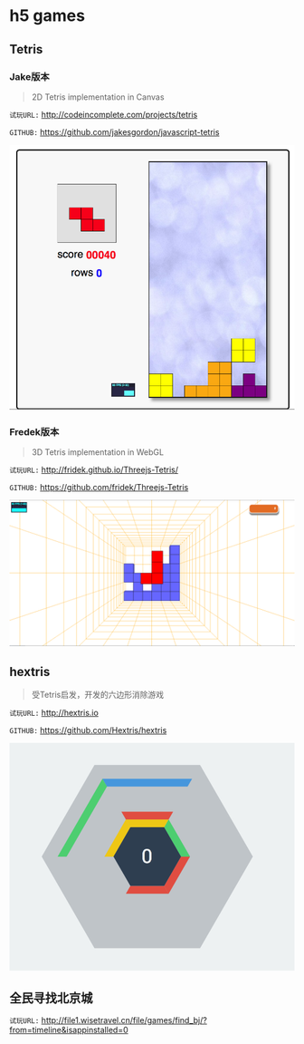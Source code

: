 # h5 games



## Tetris

### Jake版本

> 2D Tetris implementation in Canvas 

`试玩URL:` <http://codeincomplete.com/projects/tetris>

`GITHUB:` <https://github.com/jakesgordon/javascript-tetris>

<img src="./img/tetris-jake.png">


### Fredek版本

> 3D Tetris implementation in WebGL 

`试玩URL:` <http://fridek.github.io/Threejs-Tetris/>

`GITHUB:` <https://github.com/fridek/Threejs-Tetris>

<img src="./img/tetris-fridek.png">



## hextris

> 受Tetris启发，开发的六边形消除游戏

`试玩URL:` <http://hextris.io>

`GITHUB:` <https://github.com/Hextris/hextris>

<img src="./img/hextris.png">





## 全民寻找北京城

`试玩URL:` <http://file1.wisetravel.cn/file/games/find_bj/?from=timeline&isappinstalled=0>

